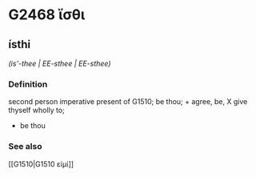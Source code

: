 # G2468 ἴσθι

## ísthi

_(is'-thee | EE-sthee | EE-sthee)_

### Definition

second person imperative present of G1510; be thou; + agree, be, X give thyself wholly to; 

- be thou

### See also

[[G1510|G1510 εἰμί]]
